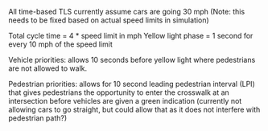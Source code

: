 All time-based TLS currently assume cars are going 30 mph (Note: this needs to be fixed based on actual speed limits in simulation)

Total cycle time = 4 * speed limit in mph
Yellow light phase = 1 second for every 10 mph of the speed limit

Vehicle priorities: allows 10 seconds before yellow light where pedestrians are not allowed to walk. 

Pedestrian priorities: allows for 10 second leading pedestrian interval (LPI) that gives pedestrians the opportunity to enter the crosswalk at an intersection before vehicles are given a green indication (currently not allowing cars to go straight, but could allow that as it does not interfere with pedestrian path?)